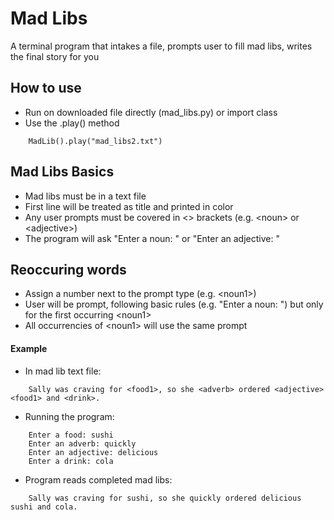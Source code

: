 # Mad Libs

A terminal program that intakes a file, prompts user to fill mad libs, writes the final story for you

## How to use

- Run on downloaded file directly (mad_libs.py) or import class
- Use the .play() method

```
    MadLib().play("mad_libs2.txt")
```

## Mad Libs Basics

- Mad libs must be in a text file
- First line will be treated as title and printed in color
- Any user prompts must be covered in <> brackets (e.g. \<noun\> or \<adjective\>)
- The program will ask "Enter a noun: " or "Enter an adjective: "

## Reoccuring words

- Assign a number next to the prompt type (e.g. \<noun1\>)
- User will be prompt, following basic rules (e.g. "Enter a noun: ") but only for the first occurring \<noun1\>
- All occurrencies of \<noun1\> will use the same prompt

#### Example

- In mad lib text file:

```
    Sally was craving for <food1>, so she <adverb> ordered <adjective> <food1> and <drink>.
```

- Running the program:

```
    Enter a food: sushi
    Enter an adverb: quickly
    Enter an adjective: delicious
    Enter a drink: cola
```

- Program reads completed mad libs:

```
    Sally was craving for sushi, so she quickly ordered delicious sushi and cola.
```
